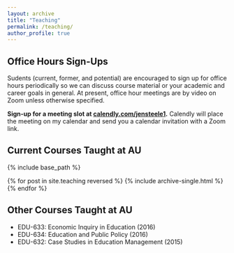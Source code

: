 ```yaml
---
layout: archive
title: "Teaching"
permalink: /teaching/
author_profile: true
---
```

## Office Hours Sign-Ups

Sudents (current, former, and potential) are encouraged to sign up for office hours periodically so we can discuss course material or your academic and career goals in general.
At present, office hour meetings are by video on Zoom unless otherwise specified.

**Sign-up for a meeting slot at [calendly.com/jensteele1](https://calendly.com/jensteele1).**
Calendly will place the meeting on my calendar and send you a calendar invitation with a Zoom link.

## Current Courses Taught at AU

{% include base_path %}

{% for post in site.teaching reversed %}
  {% include archive-single.html %}
{% endfor %}

## Other Courses Taught at AU

- EDU-633: Economic Inquiry in Education (2016)	
- EDU-634: Education and Public Policy (2016)
- EDU-632: Case Studies in Education Management (2015)

